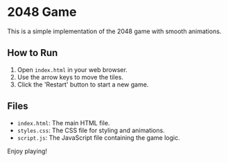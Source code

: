 # 2048 Game

This is a simple implementation of the 2048 game with smooth animations.

## How to Run
1. Open `index.html` in your web browser.
2. Use the arrow keys to move the tiles.
3. Click the 'Restart' button to start a new game.

## Files
- `index.html`: The main HTML file.
- `styles.css`: The CSS file for styling and animations.
- `script.js`: The JavaScript file containing the game logic.

Enjoy playing!
